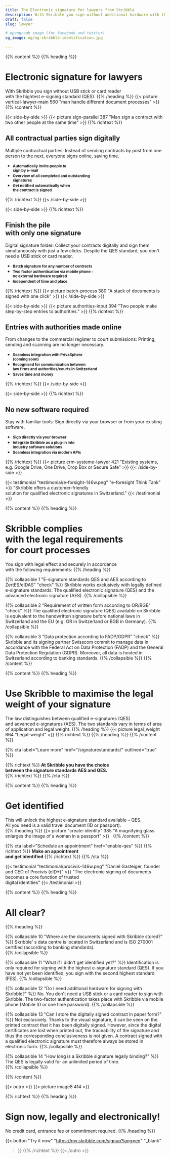 ```yaml
---
title: The Electronic signature for lawyers from Skribble
description: With Skribble you sign without additional hardware with the qualified electronic signature (QES). All contractual parties sign electronically.
draft: false
slug: lawyer

# opengraph image (for facebook and twitter)
og_image: og/og-skribble-identification.jpg

---
```


{{% content %}}
{{% heading %}}
# Electronic signature for lawyers
With Skribble you sign without USB stick or card reader <br class="hide-for-mobile">with the hightest e-signing standard (QES).
{{% /heading %}}
{{< picture vertical-lawyer-main 560 "man handle different document processes" >}}
{{% /content %}}

[//]: # (--------------------------------------------------------------------------------------------------------------)

{{< side-by-side >}}
{{< picture sign-parallel 387 "Man sign a contract with two other people at the same time" >}}
{{% richtext %}}
## All contractual parties sign digitally
Multiple contractual parties: Instead of sending contracts by post from one person to the next, everyone signs online, saving time.

- **<small>Automatically invite people to <br class="hide-for-mobile">sign by e-mail</small>**
- **<small>Overview of all completed and outstanding <br class="hide-for-mobile">signatures</small>**
- **<small>Get notified automatically when <br class="hide-for-mobile">the contract is signed</small>**

{{% /richtext %}}
{{< /side-by-side >}}

[//]: # (--------------------------------------------------------------------------------------------------------------)

{{< side-by-side >}}
{{% richtext %}}
## Finish the pile <br class="hide-for-mobile">with only one signature
Digital signature folder: Collect your contracts digitally and sign them simultaneously with just a few clicks. Despite the QES standard, you don't need a USB stick or card reader.

- **<small>Batch signature for any number of contracts</small>**
- **<small>Two factor authentication via mobile phone - <br class="hide-for-mobile">no external hardware required</small>**
- **<small>Independent of time and place</small>**

{{% /richtext %}}
{{< picture batch-process 380 "A stack of documents is signed with one click" >}}
{{< /side-by-side >}}

[//]: # (--------------------------------------------------------------------------------------------------------------)

{{< side-by-side >}}
{{< picture authorities-input 394 "Two people make step-by-step entries to authorities." >}}
{{% richtext %}}
## Entries with authorities made online
From changes to the commercial register to court submissions: Printing, sending and scanning are no longer necessary.

- **<small>Seamless integration with PrivaSphere <br class="hide-for-mobile">(coming soon)</small>**
- **<small>Recognised for communication between <br class="hide-for-mobile">law firms and authorities/courts in Switzerland</small>**
- **<small>Saves time and money</small>**

{{% /richtext %}}
{{< /side-by-side >}}

[//]: # (--------------------------------------------------------------------------------------------------------------)

{{< side-by-side >}}
{{% richtext %}}
## No new software required
Stay with familiar tools: Sign directly via your browser or from your existing software.

- **<small>Sign directly via your browser</small>**
- **<small>Integrate Skribble as a plug-in into <br class="hide-for-mobile">industry software solutions </small>**
- **<small>Seamless integration via modern APIs</small>**

{{% /richtext %}}
{{< picture crm-systeme-lawyer 421 "Existing systems, e.g. Google Drive, One Drive, Drop Box or Secure Safe" >}}
{{< /side-by-side >}}

[//]: # (--------------------------------------------------------------------------------------------------------------)

{{< testimonial "testimonial/e-forsight-146w.png" "e-foresight Think Tank" >}}
"Skribble offers a customer-friendly <br class="hide-for-mobile">solution for qualified electronic signatures in Switzerland."
{{< /testimonial >}}

[//]: # (--------------------------------------------------------------------------------------------------------------)

{{% content %}}
{{% heading %}}
# Skribble complies <br class="hide-for-mobile">with the legal requirements <br class="hide-for-mobile">for court processes
You sign with legal effect and securely in accordance <br class="hide-for-mobile">with the following requirements:
{{% /heading %}}

{{% collapsible 1 "E-signature standards QES and AES according to ZertES/eIDAS" "check" %}}
Skribble works exclusively with legally defined e-signature standards: The qualified electronic signature (QES) and the advanced electronic signature (AES).
{{% /collapsible %}}

{{% collapsible 2 "Requirement of written form according to OR/BGB" "check" %}}
The qualified electronic signature (QES) available on Skribble is equivalent to the handwritten signature before national laws in Switzerland and the EU (e.g. OR in Switzerland or BGB in Germany).
{{% /collapsible %}}

{{% collapsible 3 "Data protection according to FADP/GDPR" "check" %}}
Skribble and its signing partner Swisscom commit to manage data in accordance with the Federal Act on Data Protection (FADP) and the General Data Protection Regulation (GDPR). Moreover, all data is hosted in Switzerland according to banking standards.
{{% /collapsible %}}
{{% /content %}}

[//]: # (--------------------------------------------------------------------------------------------------------------)

{{% content %}}
{{% heading %}}
# Use Skribble to maximise the legal weight of your signature
The law distinguishes between qualified e-signatures (QES) <br class="hide-for-mobile">and advanced e-signatures (AES). 
The two standards vary in terms of area <br class="hide-for-mobile">of application and legal weight. 
{{% /heading %}}
{{< picture legal_weight 664 "Legal-weight" >}}
{{% richtext %}}
{{% /heading %}}
{{% /content %}}

{{% cta
  label="Learn more"
  href="/signaturestandards/"
  outlined="true"
%}}

{{% richtext %}}
**At Skribble you have the choice <br class="hide-for-mobile">between the signature standards AES and QES.**<br>
{{% /richtext %}}
{{% /cta %}}

[//]: # (--------------------------------------------------------------------------------------------------------------)


{{% content %}}
{{% heading %}}
# Get identified
This will unlock the highest e-signature standard available – QES. <br class="hide-for-mobile">All you need is a valid travel document (ID or passport).                                
{{% /heading %}}
{{< picture "create-identity" 385 "A magnifying glass enlarges the image of a woman in a passport" >}}
&nbsp;
{{% /content %}}

{{% cta
  label="Schedule an appointment"
  href="enable-qes"
%}}
{{% richtext %}}
**Make an appointment<br>and get identified**
{{% /richtext %}}
{{% /cta %}}

[//]: # (--------------------------------------------------------------------------------------------------------------)

{{< testimonial "testimonial/procivis-146w.png" "Daniel Gasteiger, founder and CEO of Procivis (eID+)" >}}
"The electronic signing of documents becomes a core function of trusted <br class="hide-for-mobile">digital identities"
{{< /testimonial >}}

[//]: # (--------------------------------------------------------------------------------------------------------------)

{{% content %}}
{{% heading %}}
# All clear?
{{% /heading %}}

{{% collapsible 10 "Where are the documents signed with Skribble stored?" %}}
Skribble' s data centre is located in Switzerland and is ISO 270001 certified (according to banking standards).         
{{% /collapsible %}}

{{% collapsible 11 "What if I didn't get identified yet?" %}}
Identification is only required for signing with the highest e-signature standard (QES). If you have not yet been identified, you sign with the second highest standard (FES).
{{% /collapsible %}}

{{% collapsible 12 "Do I need additional hardware for signing with Skribble?" %}}
No. You don't need a USB stick or a card reader to sign with Skribble. The two-factor authentication takes place with Skribble via mobile phone (Mobile ID or one time password).
{{% /collapsible %}}

{{% collapsible 13 "Can I store the digitally signed contract in paper form?" %}}
Not exclusively. Thanks to the visual signature, it can be seen on the printed contract that it has been digitally signed. However, since the digital certificates are lost when printed out, the traceability of the signature and thus the corresponding conclusiveness is not given. A contract signed with a qualified electronic signature must therefore always be stored in electronic form.
{{% /collapsible %}}

{{% collapsible 14 "How long is a Skribble signature legally binding?" %}}
The QES is legally valid for an unlimited period of time.                
{{% /collapsible %}}

{{% /content %}}

[//]: # (--------------------------------------------------------------------------------------------------------------)

{{< outro >}}
{{< picture image8 414 >}}

{{% richtext %}}
{{% heading %}}
# Sign now, legally and electronically!
No credit card, entrance fee or commitment required.
{{% /heading %}}

{{< button
  "Try it now"
  "https://my.skribble.com/signup?lang=en"
  "_blank"
>}}
{{% /richtext %}}
{{< /outro >}}
